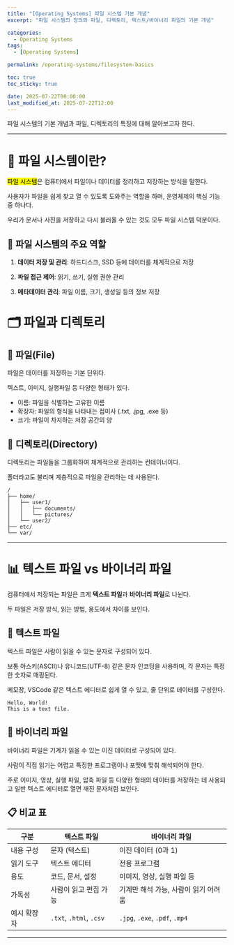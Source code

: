 ```yaml
---
title: "[Operating Systems] 파일 시스템 기본 개념"
excerpt: "파일 시스템의 정의와 파일, 디렉토리, 텍스트/바이너리 파일의 기본 개념"

categories:
  - Operating Systems
tags:
  - [Operating Systems]

permalink: /operating-systems/filesystem-basics

toc: true
toc_sticky: true

date: 2025-07-22T00:00:00
last_modified_at: 2025-07-22T12:00
---
```


파일 시스템의 기본 개념과 파일, 디렉토리의 특징에 대해 알아보고자 한다.

---

# 💽 파일 시스템이란?

<mark>파일 시스템</mark>은 컴퓨터에서 파일이나 데이터를 정리하고 저장하는 방식을 말한다.

사용자가 파일을 쉽게 찾고 열 수 있도록 도와주는 역할을 하며, 운영체제의 핵심 기능 중 하나다.

우리가 문서나 사진을 저장하고 다시 불러올 수 있는 것도 모두 파일 시스템 덕분이다.

## 🎯 파일 시스템의 주요 역할

1. **데이터 저장 및 관리**: 하드디스크, SSD 등에 데이터를 체계적으로 저장

2. **파일 접근 제어**: 읽기, 쓰기, 실행 권한 관리

3. **메타데이터 관리**: 파일 이름, 크기, 생성일 등의 정보 저장

# 🗂️ 파일과 디렉토리

## 📄 파일(File)

파일은 데이터를 저장하는 기본 단위다.

텍스트, 이미지, 실행파일 등 다양한 형태가 있다.

- 이름: 파일을 식별하는 고유한 이름
- 확장자: 파일의 형식을 나타내는 접미사 (.txt, .jpg, .exe 등)
- 크기: 파일이 차지하는 저장 공간의 양

## 📁 디렉토리(Directory)

디렉토리는 파일들을 그룹화하여 체계적으로 관리하는 컨테이너이다.

폴더라고도 불리며 계층적으로 파일을 관리하는 데 사용된다.

```
/
├── home/
│   ├── user1/
│   │   ├── documents/
│   │   └── pictures/
│   └── user2/
├── etc/
└── var/
```

---

# 📊 텍스트 파일 vs 바이너리 파일

컴퓨터에서 저장되는 파일은 크게 **텍스트 파일**과 **바이너리 파일**로 나뉜다.

두 파일은 저장 방식, 읽는 방법, 용도에서 차이를 보인다.

## 📝 텍스트 파일

텍스트 파일은 사람이 읽을 수 있는 문자로 구성되어 있다.

보통 아스키(ASCII)나 유니코드(UTF-8) 같은 문자 인코딩을 사용하며, 각 문자는 특정한 숫자로 매핑된다.

메모장, VSCode 같은 텍스트 에디터로 쉽게 열 수 있고, 줄 단위로 데이터를 구성한다.

```text
Hello, World!
This is a text file.
```

## 🔢 바이너리 파일

바이너리 파일은 기계가 읽을 수 있는 이진 데이터로 구성되어 있다.

사람이 직접 읽기는 어렵고 특정한 프로그램이나 포맷에 맞춰 해석되어야 한다.

주로 이미지, 영상, 실행 파일, 압축 파일 등 다양한 형태의 데이터를 저장하는 데 사용되고 일반 텍스트 에디터로 열면 깨진 문자처럼 보인다.

## 📋 비교 표

| 구분        | 텍스트 파일             | 바이너리 파일                        |
| ----------- | ----------------------- | ------------------------------------ |
| 내용 구성   | 문자 (텍스트)           | 이진 데이터 (0과 1)                  |
| 읽기 도구   | 텍스트 에디터           | 전용 프로그램                        |
| 용도        | 코드, 문서, 설정        | 이미지, 영상, 실행 파일 등           |
| 가독성      | 사람이 읽고 편집 가능   | 기계만 해석 가능, 사람이 읽기 어려움 |
| 예시 확장자 | `.txt`, `.html`, `.csv` | `.jpg`, `.exe`, `.pdf`, `.mp4`       |

---
